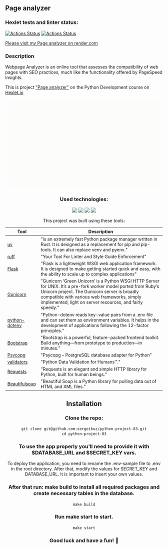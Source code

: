 ## Page analyzer
### Hexlet tests and linter status:
[![Actions Status](https://github.com/sergeikuz/python-project-83/actions/workflows/hexlet-check.yml/badge.svg)](https://github.com/sergeikuz/python-project-83/actions)
[![Actions Status](https://github.com/sergeikuz/python-project-83/actions/workflows/workflow.yml/badge.svg)](https://github.com/sergeikuz/python-project-83/actions)

[Please visit my Page analyzer on render.com](https://python-project-83-swyv.onrender.com)

### Description
Webpage Analyzer is an online tool that assesses the compatibility of web pages with SEO practices, much like the functionality offered by PageSpeed Insights.

This is project ["Page analyzer"](https://ru.hexlet.io/programs/python/projects/83) on the Python Development course on [Hexlet.io](https://ru.hexlet.io/programs/python)

<div id="header" align="center">
  <img src="https://github.com/sergeikuz/sergeikuz/blob/main/shrine20250206-149215-nplo4j.gif"/>
</div>
<div id="badges" align="center">

### Used technologies:
[![](https://img.shields.io/badge/language-python-blue)](https://www.python.org/)
[![](https://img.shields.io/badge/library-datetime-red)](https://docs.python.org/3/library/datetime.html)
[![](https://img.shields.io/badge/library-urllib.parse-yellow)](https://docs.python.org/3/library/urllib.parse.html#urllib.parse.urlparseL)
[![](https://img.shields.io/badge/library-gunicorn-brightgreen)](https://docs.python.org/3/library/json.html)

This project was built using these tools:

| Tool                                                                        | Description                                             |
|-----------------------------------------------------------------------------|---------------------------------------------------------|
| [uv](https://docs.astral.sh/uv/)                                        | "is an extremely fast Python package manager written in Rust. It is designed as a replacement for pip and pip-tools. It can also replace venv and pyenv."  |            |
| [ruff](https://docs.astral.sh/ruff/)               | "Your Tool For Linter and Style Guide Enforcement"|
| [Flask](https://flask.palletsprojects.com/en/stable/)               | "Flask is a lightweight WSGI web application framework. It is designed to make getting started quick and easy, with the ability to scale up to complex applications" |
| [Gunicorn](https://docs.gunicorn.org/en/latest/index.html)                                        | "Gunicorn ‘Green Unicorn’ is a Python WSGI HTTP Server for UNIX. It’s a pre-fork worker model ported from Ruby’s Unicorn project. The Gunicorn server is broadly compatible with various web frameworks, simply implemented, light on server resources, and fairly speedy."  |
| [python-dotenv](https://pypi.org/project/python-dotenv/)                                        | "Python-dotenv reads key-value pairs from a .env file and can set them as environment variables. It helps in the development of applications following the 12-factor principles."  |
| [Bootstrap](https://getbootstrap.com/docs/5.3/getting-started/introduction/)                                        | "Bootstrap is a powerful, feature-packed frontend toolkit. Build anything—from prototype to production—in minutes."  |
| [Psycopg](https://getbootstrap.com/docs/5.3/getting-started/introduction/)                                        | "Psycopg – PostgreSQL database adapter for Python"  |
| [validators](https://validators.readthedocs.io/en/latest/#module-validators.url)                                        | "Python Data Validation for Humans™."  |
| [Requests](https://requests.readthedocs.io/en/latest/)                                        | "Requests is an elegant and simple HTTP library for Python, built for human beings."  |
| [Beautifulsoup](https://www.crummy.com/software/BeautifulSoup/bs4/doc/)                                        | "Beautiful Soup is a Python library for pulling data out of HTML and XML files."  |

## Installation
### Clone the repo:
```
git clone git@github.com:sergeikuz/python-project-83.git
cd python-project-83
```
### To use the app properly you'll need to provide it with $DATABASE_URL and $SECRET_KEY vars.
To deploy the application, you need to rename the .env-sample file to .env in the root directory. After that, modify the values for SECRET_KEY and DATABASE_URL. It is important to insert your own values.

### After that run: make build to install all required packages and create necessary tables in the database.
```
make build
```
### Run make start to start.

```
make start
```

### Good luck and have a fun! 🤚

